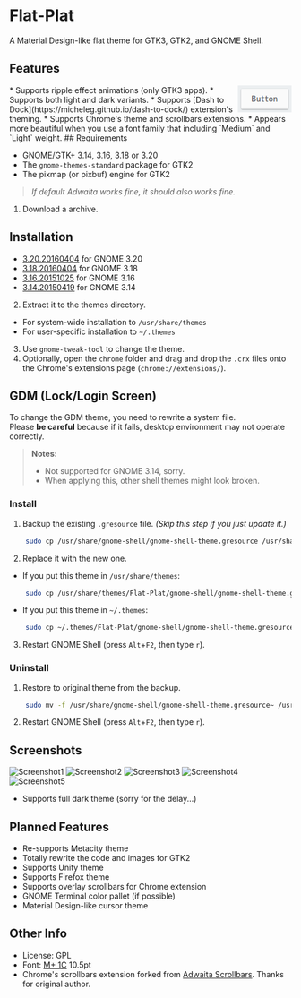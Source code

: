 # Flat-Plat

A Material Design-like flat theme for GTK3, GTK2, and GNOME Shell.

## Features

<img src="img/Button.gif" alt="Button" align="right" />
* Supports ripple effect animations (only GTK3 apps).
* Supports both light and dark variants.
* Supports [Dash to Dock](https://micheleg.github.io/dash-to-dock/) extension's theming.
* Supports Chrome's theme and scrollbars extensions.
* Appears more beautiful when you use a font family that including `Medium` and `Light` weight.
## Requirements

* GNOME/GTK+ 3.14, 3.16, 3.18 or 3.20
* The `gnome-themes-standard` package for GTK2
* The pixmap (or pixbuf) engine for GTK2

> _If default Adwaita works fine, it should also works fine._

1. Download a archive.
## Installation

  * [3.20.20160404](https://github.com/nana-4/Flat-Plat/releases/download/3.20.20160404/Flat-Plat-3.20.20160404.tar.gz) for GNOME 3.20
  * [3.18.20160404](https://github.com/nana-4/Flat-Plat/releases/download/3.18.20160404/Flat-Plat-3.18.20160404.tar.gz) for GNOME 3.18
  * [3.16.20151025](https://github.com/nana-4/Flat-Plat/releases/download/3.16.20151025/Flat-Plat-3.16.20151025.tar.gz) for GNOME 3.16
  * [3.14.20150419](https://github.com/nana-4/Flat-Plat/releases/download/3.14.20150419/Flat-Plat-3.14.20150419.tar.gz) for GNOME 3.14
2. Extract it to the themes directory.
  * For system-wide installation to `/usr/share/themes`
  * For user-specific installation to `~/.themes`
3. Use `gnome-tweak-tool` to change the theme.
4. Optionally, open the `chrome` folder and drag and drop the `.crx` files onto the Chrome's extensions page (`chrome://extensions/`).

## GDM (Lock/Login Screen)

To change the GDM theme, you need to rewrite a system file.  
Please **be careful** because if it fails, desktop environment may not operate correctly.
> **Notes:**
> * Not supported for GNOME 3.14, sorry.
> * When applying this, other shell themes might look broken.

### Install
1. Backup the existing `.gresource` file. _(Skip this step if you just update it.)_
```bash
    sudo cp /usr/share/gnome-shell/gnome-shell-theme.gresource /usr/share/gnome-shell/gnome-shell-theme.gresource~
```
2. Replace it with the new one.
  * If you put this theme in `/usr/share/themes`:
```bash
    sudo cp /usr/share/themes/Flat-Plat/gnome-shell/gnome-shell-theme.gresource /usr/share/gnome-shell
```
  * If you put this theme in `~/.themes`:
```bash
    sudo cp ~/.themes/Flat-Plat/gnome-shell/gnome-shell-theme.gresource /usr/share/gnome-shell
```
3. Restart GNOME Shell (press `Alt`+`F2`, then type `r`).

### Uninstall
1. Restore to original theme from the backup.
```bash
    sudo mv -f /usr/share/gnome-shell/gnome-shell-theme.gresource~ /usr/share/gnome-shell/gnome-shell-theme.gresource
```
2. Restart GNOME Shell (press `Alt`+`F2`, then type `r`).

## Screenshots

![Screenshot1](https://raw.githubusercontent.com/nana-4/Flat-Plat/master/img/Screenshot1.png)
![Screenshot2](https://raw.githubusercontent.com/nana-4/Flat-Plat/master/img/Screenshot2.png)
![Screenshot3](https://raw.githubusercontent.com/nana-4/Flat-Plat/master/img/Screenshot3.png)
![Screenshot4](https://raw.githubusercontent.com/nana-4/Flat-Plat/master/img/Screenshot4.png)
![Screenshot5](https://raw.githubusercontent.com/nana-4/Flat-Plat/master/img/Screenshot5.png)

* Supports full dark theme (sorry for the delay...)
## Planned Features

* Re-supports Metacity theme
* Totally rewrite the code and images for GTK2
* Supports Unity theme
* Supports Firefox theme
* Supports overlay scrollbars for Chrome extension
* GNOME Terminal color pallet (if possible)
* Material Design-like cursor theme
## Other Info

* License: GPL
* Font: [M+ 1C](https://mplus-fonts.osdn.jp/) 10.5pt
* Chrome's scrollbars extension forked from [Adwaita Scrollbars](https://github.com/gnome-integration-team/chrome-gnome-scrollbar). Thanks for original author.
